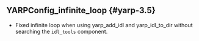 YARPConfig_infinite_loop {#yarp-3.5}
------------------------

* Fixed infinite loop when using yarp_add_idl and yarp_idl_to_dir without
  searching the `idl_tools` component.
